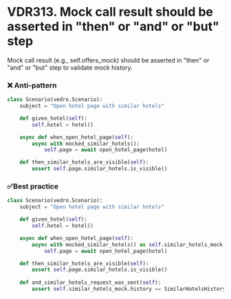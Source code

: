 # VDR313. Mock call result should be asserted in "then" or "and" or "but" step

Mock call result (e.g., self.offers_mock) should be asserted in "then" or "and" or "but" step to validate mock history.

### ❌ Anti-pattern
```python
class Scenario(vedro.Scenario):
    subject = "Open hotel page with similar hotels"

    def given_hotel(self):
        self.hotel = hotel()

    async def when_open_hotel_page(self):
        async with mocked_similar_hotels():
            self.page = await open_hotel_page(hotel)

    def then_similar_hotels_are_visible(self):
        assert self.page.similar_hotels.is_visible()
```
### ✅Best practice
```python
class Scenario(vedro.Scenario):
    subject = "Open hotel page with similar hotels"

    def given_hotel(self):
        self.hotel = hotel()

    async def when_open_hotel_page(self):
        async with mocked_similar_hotels() as self.similar_hotels_mock:
            self.page = await open_hotel_page(hotel)

    def then_similar_hotels_are_visible(self):
        assert self.page.similar_hotels.is_visible()
    
    def and_similar_hotels_request_was_sent(self):
        assert self.similar_hotels_mock.history == SimilarHotelsHistorySchema.len(1)
```

